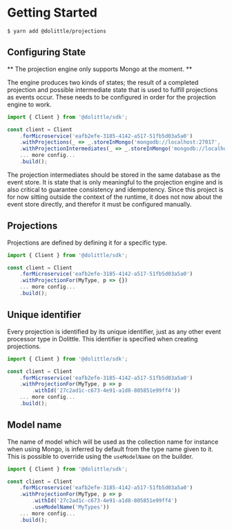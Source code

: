 # Getting Started

```shell
$ yarn add @dolittle/projections
```

## Configuring State

** The projection engine only supports Mongo at the moment. **

The engine produces two kinds of states; the result of a completed projection and
possible intermediate state that is used to fulfill projections as events occur.
These needs to be configured in order for the projection engine to work.

```typescript
import { Client } from '@dolittle/sdk';

const client = Client
    .forMicroservice('eafb2efe-3185-4142-a517-51fb5d03a5a0')
    .withProjections(_ => _.storeInMongo('mongodb://localhost:27017', 'MyDatabase'))
    .withProjectionIntermediates(_ => _.storeInMongo('mongodb://localhost:27017', 'MyEventStore'))
    ... more config...
    .build();
```

The projection intermediates should be stored in the same database as the event store.
It is state that is only meaningful to the projection engine and is also critical to guarantee consistency and
idempotency. Since this project is for now sitting outside the context of the runtime, it does not now about the event store
directly, and therefor it must be configured manually.

## Projections

Projections are defined by defining it for a specific type.

```typescript
import { Client } from '@dolittle/sdk';

const client = Client
    .forMicroservice('eafb2efe-3185-4142-a517-51fb5d03a5a0')
    .withProjectionFor(MyType, p => {})
    ... more config...
    .build();
```

## Unique identifier

Every projection is identified by its unique identifier, just as any other event processor type in Dolittle.
This identifier is specified when creating projections.

```typescript
import { Client } from '@dolittle/sdk';

const client = Client
    .forMicroservice('eafb2efe-3185-4142-a517-51fb5d03a5a0')
    .withProjectionFor(MyType, p => p
        .withId('27c2ad1c-c673-4e91-a1d8-805851e99ff4'))
    ... more config...
    .build();
```

## Model name

The name of model which will be used as the collection name for instance when using Mongo, is inferred
by default from the type name given to it. This is possible to override using the `useModelName` on the
builder.

```typescript
import { Client } from '@dolittle/sdk';

const client = Client
    .forMicroservice('eafb2efe-3185-4142-a517-51fb5d03a5a0')
    .withProjectionFor(MyType, p => p
        .withId('27c2ad1c-c673-4e91-a1d8-805851e99ff4')
        .useModelName('MyTypes'))
    ... more config...
    .build();
```
